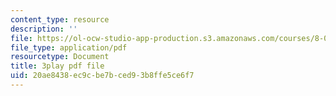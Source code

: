 ```yaml
---
content_type: resource
description: ''
file: https://ol-ocw-studio-app-production.s3.amazonaws.com/courses/8-01sc-classical-mechanics-fall-2016/20ae8438ec9cbe7bced93b8ffe5ce6f7_dlJtUvRaGdE.pdf
file_type: application/pdf
resourcetype: Document
title: 3play pdf file
uid: 20ae8438-ec9c-be7b-ced9-3b8ffe5ce6f7
---
```


